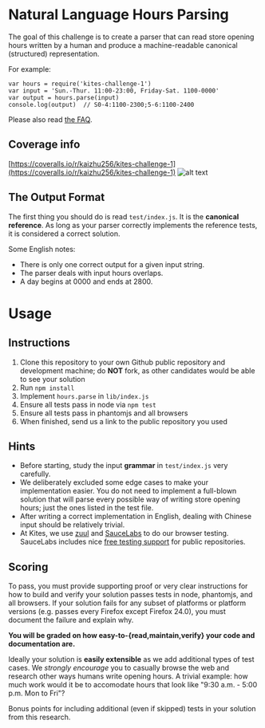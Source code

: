 # Natural Language Hours Parsing

The goal of this challenge is to create a parser that can read store opening hours written by a human and produce a machine-readable canonical (structured) representation.

For example:

```
var hours = require('kites-challenge-1')
var input = 'Sun.-Thur. 11:00-23:00, Friday-Sat. 1100-0000'
var output = hours.parse(input)
console.log(output)  // S0-4:1100-2300;5-6:1100-2400
```

Please also read [the FAQ](https://github.com/kites/kites-challenge-1/wiki).

## Coverage info
[https://coveralls.io/r/kaizhu256/kites-challenge-1](https://coveralls.io/r/kaizhu256/kites-challenge-1)
![alt text](https://raw.github.com/kaizhu256/kites-challenge-1/master/public/build.coveralls.io.png "https://raw.github.com/kaizhu256/kites-challenge-1/master/public/build.coveralls.io.png")

## The Output Format

The first thing you should do is read `test/index.js`. It is the **canonical reference**. As long as your parser correctly implements the reference tests, it is considered a correct solution.

Some English notes:

* There is only one correct output for a given input string.
* The parser deals with input hours overlaps.
* A day begins at 0000 and ends at 2800.

# Usage

## Instructions

1. Clone this repository to your own Github public repository and development machine; do **NOT** fork, as other candidates would be able to see your solution
2. Run `npm install`
3. Implement `hours.parse` in `lib/index.js`
4. Ensure all tests pass in node via `npm test`
5. Ensure all tests pass in phantomjs and all browsers
6. When finished, send us a link to the public repository you used

## Hints

* Before starting, study the input **grammar** in `test/index.js` very carefully.
* We deliberately excluded some edge cases to make your implementation easier. You do not need to implement a full-blown solution that will parse every possible way of writing store opening hours; just the ones listed in the test file.
* After writing a correct implementation in English, dealing with Chinese input should be relatively trivial.
* At Kites, we use [zuul](https://github.com/defunctzombie/zuul) and [SauceLabs](https://saucelabs.com/) to do our browser testing. SauceLabs includes nice [free testing support](https://saucelabs.com/opensauce) for public repositories.

## Scoring

To pass, you must provide supporting proof or very clear instructions for how to build and verify your solution passes tests in node, phantomjs, and all browsers. If your solution fails for any subset of platforms or platform versions (e.g. passes every Firefox except Firefox 24.0), you must document the failure and explain why.

**You will be graded on how easy-to-{read,maintain,verify} your code and documentation are.**

Ideally your solution is **easily extensible** as we add additional types of test cases. We *strongly encourage* you to casually browse the web and research other ways humans write opening hours. A trivial example: how much work would it be to accomodate hours that look like "9:30 a.m. - 5:00 p.m. Mon to Fri"?

Bonus points for including additional (even if skipped) tests in your solution from this research.

